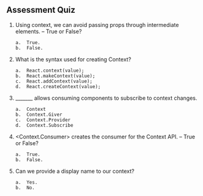 
## Assessment Quiz

1.	Using context, we can avoid passing props through intermediate elements. – True or False?

        a.	True. 
        b.	False.


2.	What is the syntax used for creating Context?

        a.	React.context(value);
        b.	React.makeContext(value);
        c.	React.addContext(value);
        d.	React.createContext(value); 


3.	_______ allows consuming components to subscribe to context changes.

        a.	Context
        b.	Context.Giver
        c.	Context.Provider 
        d.	Context.Subscribe


4.	<Context.Consumer> creates the consumer for the Context API. – True or False?

        a.	True. 
        b.	False.


5.	Can we provide a display name to our context?

        a.	Yes. 
        b.	No.

<br />

